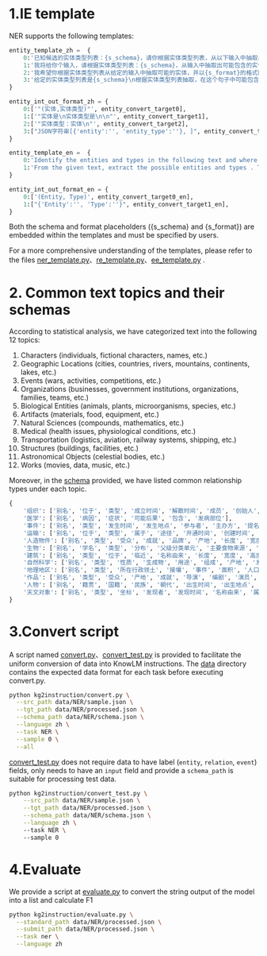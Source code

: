 # 1.IE template
NER supports the following templates:
```python
entity_template_zh =  {
    0:'已知候选的实体类型列表：{s_schema}，请你根据实体类型列表，从以下输入中抽取出可能存在的实体。请按照{s_format}的格式回答。',
    1:'我将给你个输入，请根据实体类型列表：{s_schema}，从输入中抽取出可能包含的实体，并以{s_format}的形式回答。',
    2:'我希望你根据实体类型列表从给定的输入中抽取可能的实体，并以{s_format}的格式回答，实体类型列表={s_schema}。',
    3:'给定的实体类型列表是{s_schema}\n根据实体类型列表抽取，在这个句子中可能包含哪些实体？你可以先别出实体, 再判断实体类型。请以{s_format}的格式回答。',
}

entity_int_out_format_zh = {
    0:['"(实体,实体类型)"', entity_convert_target0],
    1:['"实体是\n实体类型是\n\n"', entity_convert_target1],
    2:['"实体类型：实体\n"', entity_convert_target2],
    3:["JSON字符串[{'entity':'', 'entity_type':''}, ]", entity_convert_target3],
}

entity_template_en =  {
    0:'Identify the entities and types in the following text and where entity type list {s_schema}. Please provide your answerin the form of {s_format}.',
    1:'From the given text, extract the possible entities and types . The types are {s_schema}. Please format your answerin the form of {s_format}.', 
}

entity_int_out_format_en = {
    0:['(Entity, Type)', entity_convert_target0_en],
    1:["{'Entity':'', 'Type':''}", entity_convert_target1_en],
}
```

Both the schema and format placeholders ({s_schema} and {s_format}) are embedded within the templates and must be specified by users.

For a more comprehensive understanding of the templates, please refer to the files [ner_template.py](https://github.com/zjunlp/DeepKE/blob/main/example/llm/InstructKGC/kg2instruction/ner_template.py)、[re_template.py](https://github.com/zjunlp/DeepKE/blob/main/example/llm/InstructKGC/kg2instruction/re_template.py)、[ee_template.py](https://github.com/zjunlp/DeepKE/blob/main/example/llm/InstructKGC/kg2instruction/ee_template.py) .


# 2. Common text topics and their schemas

According to statistical analysis, we have categorized text into the following 12 topics:

1. Characters (individuals, fictional characters, names, etc.)
2. Geographic Locations (cities, countries, rivers, mountains, continents, lakes, etc.)
3. Events (wars, activities, competitions, etc.)
4. Organizations (businesses, government institutions, organizations, families, teams, etc.)
5. Biological Entities (animals, plants, microorganisms, species, etc.)
6. Artifacts (materials, food, equipment, etc.)
7. Natural Sciences (compounds, mathematics, etc.)
8. Medical (health issues, physiological conditions, etc.)
9. Transportation (logistics, aviation, railway systems, shipping, etc.)
10. Structures (buildings, facilities, etc.)
11. Astronomical Objects (celestial bodies, etc.)
12. Works (movies, data, music, etc.)

Moreover, in the [schema](./kg2instruction/schema.py) provided, we have listed common relationship types under each topic.

```python
{
    '组织': ['别名', '位于', '类型', '成立时间', '解散时间', '成员', '创始人', '事件', '子组织', '产品', '成就', '运营'], 
    '医学': ['别名', '病因', '症状', '可能后果', '包含', '发病部位'], 
    '事件': ['别名', '类型', '发生时间', '发生地点', '参与者', '主办方', '提名者', '获奖者', '赞助者', '获奖作品', '获胜者', '奖项'], 
    '运输': ['别名', '位于', '类型', '属于', '途径', '开通时间', '创建时间', '车站等级', '长度', '面积'], 
    '人造物件': ['别名', '类型', '受众', '成就', '品牌', '产地', '长度', '宽度', '高度', '重量', '价值', '制造商', '型号', '生产时间', '材料', '用途', '发现者或发明者'], 
    '生物': ['别名', '学名', '类型', '分布', '父级分类单元', '主要食物来源', '用途', '长度', '宽度', '高度', '重量', '特征'], 
    '建筑': ['别名', '类型', '位于', '临近', '名称由来', '长度', '宽度', '高度', '面积', '创建时间', '创建者', '成就', '事件'], 
    '自然科学': ['别名', '类型', '性质', '生成物', '用途', '组成', '产地', '发现者或发明者'], 
    '地理地区': ['别名', '类型', '所在行政领土', '接壤', '事件', '面积', '人口', '行政中心', '产业', '气候'], 
    '作品': ['别名', '类型', '受众', '产地', '成就', '导演', '编剧', '演员', '平台', '制作者', '改编自', '包含', '票房', '角色', '作曲者', '作词者', '表演者', '出版时间', '出版商', '作者'], 
    '人物': ['别名', '籍贯', '国籍', '民族', '朝代', '出生时间', '出生地点', '死亡时间', '死亡地点', '专业', '学历', '作品', '职业', '职务', '成就', '所属组织', '父母', '配偶', '兄弟姊妹', '亲属', '同事', '参与'], 
    '天文对象': ['别名', '类型', '坐标', '发现者', '发现时间', '名称由来', '属于', '直径', '质量', '公转周期', '绝对星等', '临近']
}
```


# 3.Convert script

A script named [convert.py](https://github.com/zjunlp/DeepKE/blob/main/example/llm/InstructKGC/kg2instruction/convert.py)、[convert_test.py](https://github.com/zjunlp/DeepKE/blob/main/example/llm/InstructKGC/kg2instruction/convert_test.py) is provided to facilitate the uniform conversion of data into KnowLM instructions. The [data](https://github.com/zjunlp/DeepKE/tree/main/example/llm/InstructKGC/data) directory contains the expected data format for each task before executing convert.py.

```bash
python kg2instruction/convert.py \
  --src_path data/NER/sample.json \
  --tgt_path data/NER/processed.json \
  --schema_path data/NER/schema.json \
  --language zh \
  --task NER \
  --sample 0 \
  --all
```

[convert_test.py](https://github.com/zjunlp/DeepKE/blob/main/example/llm/InstructKGC/kg2instruction/convert_test.py) does not require data to have label (`entity`, `relation`, `event`) fields, only needs to have an `input` field and provide a `schema_path` is suitable for processing test data.

```bash
python kg2instruction/convert_test.py \
    --src_path data/NER/sample.json \
    --tgt_path data/NER/processed.json \
    --schema_path data/NER/schema.json \
    --language zh \      
    --task NER \          
    --sample 0 
```



# 4.Evaluate

We provide a script at [evaluate.py](https://github.com/zjunlp/DeepKE/blob/main/example/llm/InstructKGC/kg2instruction/evaluate.py) to convert the string output of the model into a list and calculate F1

```bash
python kg2instruction/evaluate.py \
  --standard_path data/NER/processed.json \
  --submit_path data/NER/processed.json \
  --task ner \
  --language zh
```


